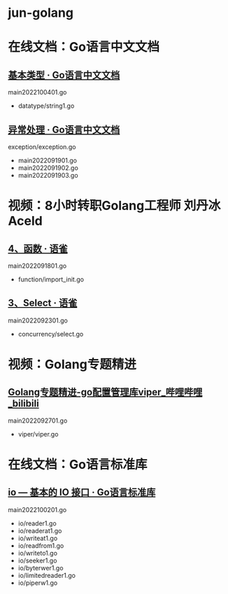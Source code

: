 # jun-golang

# 在线文档：Go语言中文文档

## [基本类型 · Go语言中文文档](https://www.topgoer.com/go%E5%9F%BA%E7%A1%80/%E5%9F%BA%E6%9C%AC%E7%B1%BB%E5%9E%8B.html)

main2022100401.go
* datatype/string1.go


## [异常处理 · Go语言中文文档](https://www.topgoer.com/%E5%87%BD%E6%95%B0/%E5%BC%82%E5%B8%B8%E5%A4%84%E7%90%86.html)

exception/exception.go
* main2022091901.go
* main2022091902.go
* main2022091903.go






# 视频：8小时转职Golang工程师 刘丹冰Aceld

## [4、函数 · 语雀](https://www.yuque.com/aceld/mo95lb/kk9cvo)

main2022091801.go
* function/import_init.go

## [3、Select · 语雀](https://www.topgoer.com/%E5%87%BD%E6%95%B0/%E5%BC%82%E5%B8%B8%E5%A4%84%E7%90%86.html)

main2022092301.go
* concurrency/select.go






# 视频：Golang专题精进

## [Golang专题精进-go配置管理库viper_哔哩哔哩_bilibili](https://www.bilibili.com/video/BV1G5411S7w6/)

main2022092701.go
* viper/viper.go






# 在线文档：Go语言标准库

## [io — 基本的 IO 接口 · Go语言标准库](https://books.studygolang.com/The-Golang-Standard-Library-by-Example/chapter01/01.1.html)

main2022100201.go
* io/reader1.go
* io/readerat1.go
* io/writeat1.go
* io/readfrom1.go
* io/writeto1.go
* io/seeker1.go
* io/byterwer1.go
* io/limitedreader1.go
* io/piperw1.go
